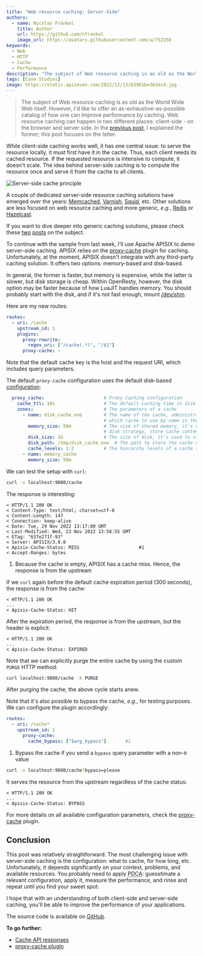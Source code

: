 ```yaml
---
title: "Web resource caching: Server-Side"
authors:
  - name: Nicolas Fränkel
    title: Author
    url: https://github.com/nfrankel
    image_url: https://avatars.githubusercontent.com/u/752258
keywords:
  - Web
  - HTTP
  - Cache
  - Performance
description: "The subject of Web resource caching is as old as the World Wide Web itself. However, I'd like to offer an as-exhaustive-as-possible catalog of how one can improve performance by caching. Web resource caching can happen in two different places: client-side - on the browser and server side. In the previous post, I explained the former; this post focuses on the latter."
tags: [Case Studies]
image: https://static.apiseven.com/2022/12/13/63981be362ec4.jpg
---
```


>The subject of Web resource caching is as old as the World Wide Web itself. However, I'd like to offer an as-exhaustive-as-possible catalog of how one can improve performance by caching. Web resource caching can happen in two different places: client-side - on the browser and server side. In the [previous post](https://blog.frankel.ch/web-caching/client/), I explained the former; this post focuses on the latter.

<!--truncate-->

<head>
    <link rel="canonical" href="https://blog.frankel.ch/web-caching/server/" />
</head>

While client-side caching works well, it has one central issue: to serve the resource locally, it must first have it in the cache. Thus, each client needs its cached resource. If the requested resource is intensive to compute, it doesn't scale. The idea behind server-side caching is to compute the resource once and serve it from the cache to all clients.

![Server-side cache principle](https://blog.frankel.ch/assets/generated/web-caching/server-cache.svg)

A couple of dedicated server-side resource caching solutions have emerged over the years: [Memcached](https://memcached.org/), [Varnish](https://varnish-cache.org/), [Squid](http://www.squid-cache.org/), etc. Other solutions are less focused on web resource caching and more generic, _e.g._, [Redis](https://redis.io/) or [Hazelcast](https://hazelcast.com/).

If you want to dive deeper into generic caching solutions, please check these [two](https://blog.frankel.ch/choose-cache/1/) [posts](https://blog.frankel.ch/choose-cache/2/) on the subject.

To continue with the sample from last week, I'll use Apache APISIX to demo server-side caching. APISIX relies on the [proxy-cache](https://apisix.apache.org/docs/apisix/plugins/proxy-cache/) plugin for caching. Unfortunately, at the moment, APISIX doesn't integrate with any third-party caching solution. It offers two options: memory-based and disk-based.

In general, the former is faster, but memory is expensive, while the latter is slower, but disk storage is cheap. Within OpenResty, however, the disk option may be faster because of how LuaJIT handles memory. You should probably start with the disk, and if it's not fast enough, mount [/dev/shm](https://datacadamia.com/os/linux/shared_memory).

Here are my new routes:

```yaml
routes:
  - uri: /cache
    upstream_id: 1
    plugins:
      proxy-rewrite:
        regex_uri: ["/cache(.*)", "/$1"]
      proxy-cache: ~
```

Note that the default cache key is the host and the request URI, which includes query parameters.

The default `proxy-cache` configuration uses the default disk-based [configuration](https://github.com/apache/apisix/blob/master/conf/config-default.yaml#L53-L69):

```yaml
  proxy_cache:                      # Proxy Caching configuration
    cache_ttl: 10s                  # The default caching time in disk if the upstream does not specify the cache time
    zones:                          # The parameters of a cache
      - name: disk_cache_one        # The name of the cache, administrator can specify
                                    # which cache to use by name in the admin api (disk|memory)
        memory_size: 50m            # The size of shared memory, it's used to store the cache index for
                                    # disk strategy, store cache content for memory strategy (disk|memory)
        disk_size: 1G               # The size of disk, it's used to store the cache data (disk)
        disk_path: /tmp/disk_cache_one  # The path to store the cache data (disk)
        cache_levels: 1:2           # The hierarchy levels of a cache (disk)
      - name: memory_cache
        memory_size: 50m
```

We can test the setup with `curl`:

```bash
curl -v localhost:9080/cache
```

The response is interesting:

```
< HTTP/1.1 200 OK
< Content-Type: text/html; charset=utf-8
< Content-Length: 147
< Connection: keep-alive
< Date: Tue, 29 Nov 2022 13:17:00 GMT
< Last-Modified: Wed, 23 Nov 2022 13:58:55 GMT
< ETag: "637e271f-93"
< Server: APISIX/3.0.0
< Apisix-Cache-Status: MISS                      #1
< Accept-Ranges: bytes
```

1. Because the cache is empty, APISIX has a cache miss. Hence, the response is from the upstream

If we `curl` again before the default cache expiration period (300 seconds), the response is from the cache:

```
< HTTP/1.1 200 OK
...
< Apisix-Cache-Status: HIT
```

After the expiration period, the response is from the upstream, but the header is explicit:

```
< HTTP/1.1 200 OK
...
< Apisix-Cache-Status: EXPIRED
```

Note that we can explicitly purge the entire cache by using the custom `PURGE` HTTP method:

```bash
curl localhost:9080/cache -X PURGE
```

After purging the cache, the above cycle starts anew.

Note that it's also possible to bypass the cache, _e.g._, for testing purposes. We can configure the plugin accordingly:

```yaml
routes:
  - uri: /cache*
    upstream_id: 1
      proxy-cache:
        cache_bypass: ["$arg_bypass"]       #1
```

1. Bypass the cache if you send a `bypass` query parameter with a non-`0` value

```bash
curl -v localhost:9080/cache?bypass=please
```

It serves the resource from the upstream regardless of the cache status:

```
< HTTP/1.1 200 OK
...
< Apisix-Cache-Status: BYPASS
```

For more details on all available configuration parameters, check the [proxy-cache](https://apisix.apache.org/docs/apisix/plugins/proxy-cache/) plugin.

## Conclusion

This post was relatively straightforward. The most challenging issue with server-side caching is the configuration: what to cache, for how long, etc. Unfortunately, it depends significantly on your context, problems, and available resources. You probably need to apply <abbr title="Plan Do Check Act">PDCA</abbr>: guesstimate a relevant configuration, apply it, measure the performance, and rinse and repeat until you find your sweet spot.

I hope that with an understanding of both client-side and server-side caching, you'll be able to improve the performance of your applications.

The source code is available on [GitHub](https://github.com/ajavageek/web-caching).

**To go further:**

* [Cache API responses](https://apisix.apache.org/docs/apisix/tutorials/cache-api-responses/)
* [proxy-cache plugin](https://apisix.apache.org/docs/apisix/plugins/proxy-cache/)
